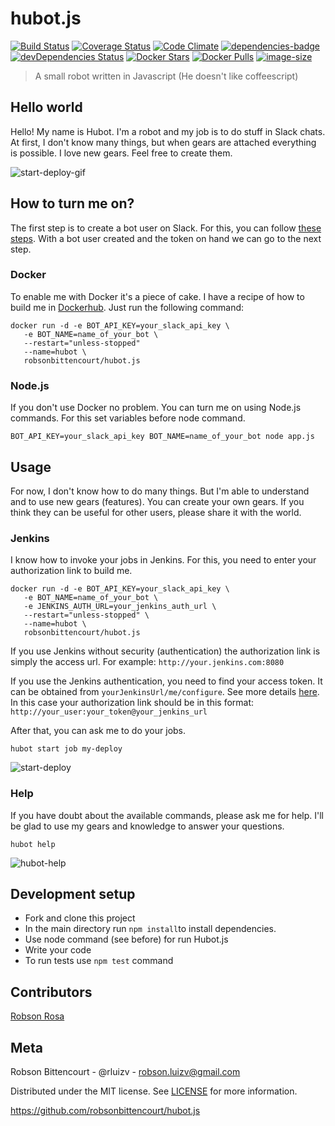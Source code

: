# hubot.js 
[![Build Status](https://travis-ci.org/hubot-js/hubot.js.svg?branch=master)](https://travis-ci.org/hubot-js/hubot.js)  [![Coverage Status](https://coveralls.io/repos/github/hubot-js/hubot.js/badge.svg?branch=master)](https://coveralls.io/github/hubot-js/hubot.js?branch=master)   [![Code Climate](https://img.shields.io/codeclimate/github/hubot-js/hubot.js.svg)](https://codeclimate.com/github/hubot-js/hubot.js)  [![dependencies-badge](https://david-dm.org/hubot-js/hubot.js.svg)](https://david-dm.org/hubot-js/hubot.js)  [![devDependencies Status](https://david-dm.org/hubot-js/hubot.js/dev-status.svg)](https://david-dm.org/hubot-js/hubot.js?type=dev)  [![Docker Stars](https://img.shields.io/docker/stars/robsonbittencourt/hubot.js.svg)](https://hub.docker.com/r/robsonbittencourt/hubot.js/)  [![Docker Pulls](https://img.shields.io/docker/pulls/robsonbittencourt/hubot.js.svg)](https://hub.docker.com/r/robsonbittencourt/hubot.js/)  [![image-size](https://images.microbadger.com/badges/image/robsonbittencourt/hubot.js.svg)](http://microbadger.com/images/robsonbittencourt/hubot.js)

> A small robot written in Javascript (He doesn't like coffeescript)

## Hello world

Hello! My name is Hubot. I'm a robot and my job is to do stuff in Slack chats. At first, I don't know many things, but when gears are attached everything is possible. I love new gears. Feel free to create them.

![start-deploy-gif](https://s10.postimg.org/jl5ptldnt/hubot_start_deploy2.gif)

## How to turn me on?

The first step is to create a bot user on Slack. For this, you can follow [these steps](https://api.slack.com/bot-users). With a bot user created and the token on hand we can go to the next step.

### Docker

To enable me with Docker it's a piece of cake. I have a recipe of how to build me in [Dockerhub](https://hub.docker.com/r/robsonbittencourt/hubot.js/). Just run the following command:

```
docker run -d -e BOT_API_KEY=your_slack_api_key \
   -e BOT_NAME=name_of_your_bot \
   --restart="unless-stopped"
   --name=hubot \
   robsonbittencourt/hubot.js
```

### Node.js

If you don't use Docker no problem. You can turn me on using Node.js commands. For this set variables before node command.

```
BOT_API_KEY=your_slack_api_key BOT_NAME=name_of_your_bot node app.js

```

## Usage

For now, I don't know how to do many things. But I'm able to understand and to use new gears (features). You can create your own gears. If you think they can be useful for other users, please share it with the world.

### Jenkins

I know  how to invoke your jobs in Jenkins. For this, you need to enter your authorization link to build me.

```
docker run -d -e BOT_API_KEY=your_slack_api_key \
   -e BOT_NAME=name_of_your_bot \
   -e JENKINS_AUTH_URL=your_jenkins_auth_url \
   --restart="unless-stopped" \
   --name=hubot \
   robsonbittencourt/hubot.js
```
If you use Jenkins without security (authentication) the authorization link is simply the access url. For example: `http://your.jenkins.com:8080`

If you use the Jenkins authentication, you need to find your access token. It can be obtained from `yourJenkinsUrl/me/configure`. See more details [here](https://wiki.jenkins-ci.org/display/JENKINS/Authenticating+scripted+clients). In this case your authorization link should be in this format: `http://your_user:your_token@your_jenkins_url`

After that, you can ask me to do your jobs.

```
hubot start job my-deploy
```

![start-deploy](https://s9.postimg.org/g9dt1se9b/hubot_job.png)

### Help

If you have doubt about the available commands, please ask me for help. I'll be glad to use my gears and knowledge to answer your questions.

```
hubot help
```

![hubot-help](https://s9.postimg.org/rf26x119b/hubot_help.png)

## Development setup
- Fork and clone this project
- In the main directory run ```npm install```to install dependencies.
- Use node command (see before) for run Hubot.js
- Write your code
- To run tests use ```npm test``` command

## Contributors
[Robson Rosa](https://github.com/robsonrosa)

## Meta
Robson Bittencourt - @rluizv - robson.luizv@gmail.com

Distributed under the MIT license. See [LICENSE](LICENSE) for more information.

https://github.com/robsonbittencourt/hubot.js
